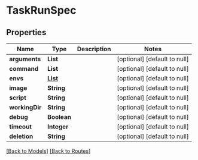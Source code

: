 # TaskRunSpec
## Properties

| Name | Type | Description | Notes |
|------------ | ------------- | ------------- | -------------|
| **arguments** | **List** |  | [optional] [default to null] |
| **command** | **List** |  | [optional] [default to null] |
| **envs** | [**List**](TaskEnvVar.md) |  | [optional] [default to null] |
| **image** | **String** |  | [optional] [default to null] |
| **script** | **String** |  | [optional] [default to null] |
| **workingDir** | **String** |  | [optional] [default to null] |
| **debug** | **Boolean** |  | [optional] [default to null] |
| **timeout** | **Integer** |  | [optional] [default to null] |
| **deletion** | **String** |  | [optional] [default to null] |

[[Back to Models]](../overview#models) [[Back to Routes]](../overview#routes)

